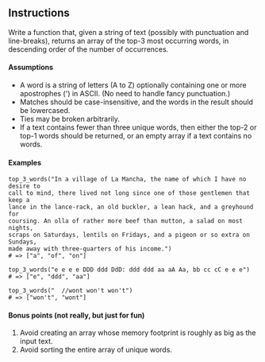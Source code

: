 ## Instructions
Write a function that, given a string of text (possibly with punctuation and 
line-breaks), returns an array of the top-3 most occurring words, in descending 
order of the number of occurrences.

#### Assumptions
- A word is a string of letters (A to Z) optionally containing one or more 
apostrophes (') in ASCII. (No need to handle fancy punctuation.)
- Matches should be case-insensitive, and the words in the result should be 
lowercased.
- Ties may be broken arbitrarily.
- If a text contains fewer than three unique words, then either the top-2 or 
top-1 words should be returned, or an empty array if a text contains no words.

#### Examples
```
top_3_words("In a village of La Mancha, the name of which I have no desire to 
call to mind, there lived not long since one of those gentlemen that keep a 
lance in the lance-rack, an old buckler, a lean hack, and a greyhound for 
coursing. An olla of rather more beef than mutton, a salad on most nights, 
scraps on Saturdays, lentils on Fridays, and a pigeon or so extra on Sundays, 
made away with three-quarters of his income.")
# => ["a", "of", "on"]

top_3_words("e e e e DDD ddd DdD: ddd ddd aa aA Aa, bb cc cC e e e")
# => ["e", "ddd", "aa"]

top_3_words("  //wont won't won't")
# => ["won't", "wont"]
```

#### Bonus points (not really, but just for fun)
1. Avoid creating an array whose memory footprint is roughly as big as the input
 text.
2. Avoid sorting the entire array of unique words.